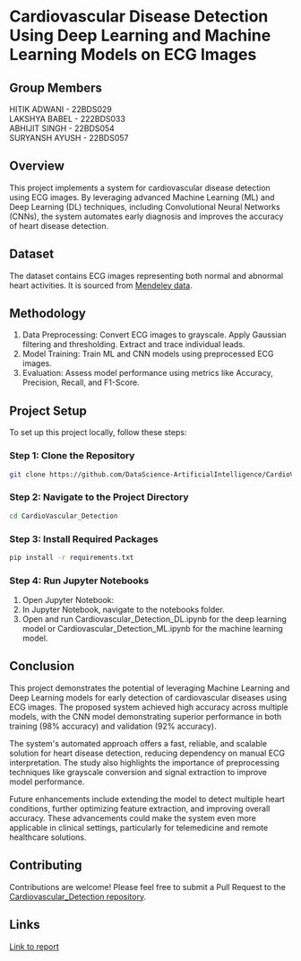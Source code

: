 # Cardiovascular Disease Detection Using Deep Learning and Machine Learning Models on ECG Images
## Group Members
HITIK ADWANI - 22BDS029  
LAKSHYA BABEL - 222BDS033  
ABHIJIT SINGH - 22BDS054  
SURYANSH AYUSH - 22BDS057

## Overview
This project implements a system for cardiovascular disease detection using ECG images. By leveraging advanced Machine Learning (ML) and Deep Learning (DL) techniques, including Convolutional Neural Networks (CNNs), the system automates early diagnosis and improves the accuracy of heart disease detection.


## Dataset

The dataset contains ECG images representing both normal and abnormal heart activities. It is sourced from [Mendeley data](https://data.mendeley.com/datasets/gwbz3fsgp8/2).

## Methodology
1. Data Preprocessing:
Convert ECG images to grayscale.
Apply Gaussian filtering and thresholding.
Extract and trace individual leads.
2. Model Training:
Train ML and CNN models using preprocessed ECG images.
3. Evaluation:
Assess model performance using metrics like Accuracy, Precision, Recall, and F1-Score.

## Project Setup

To set up this project locally, follow these steps:  

### Step 1: Clone the Repository  


```bash
git clone https://github.com/DataScience-ArtificialIntelligence/CardioVascular_Disease_Detection.git
```

### Step 2: Navigate to the Project Directory
```bash
cd CardioVascular_Detection 
``` 

### Step 3: Install Required Packages
```bash
pip install -r requirements.txt
```

### Step 4: Run Jupyter Notebooks
1. Open Jupyter Notebook:
2. In Jupyter Notebook, navigate to the notebooks folder.
3. Open and run Cardiovascular_Detection_DL.ipynb for the deep learning model or Cardiovascular_Detection_ML.ipynb for the machine learning model.



## Conclusion

This project demonstrates the potential of leveraging Machine Learning and Deep Learning models for early detection of cardiovascular diseases using ECG images. The proposed system achieved high accuracy across multiple models, with the CNN model demonstrating superior performance in both training (98% accuracy) and validation (92% accuracy). 

The system's automated approach offers a fast, reliable, and scalable solution for heart disease detection, reducing dependency on manual ECG interpretation. The study also highlights the importance of preprocessing techniques like grayscale conversion and signal extraction to improve model performance.

Future enhancements include extending the model to detect multiple heart conditions, further optimizing feature extraction, and improving overall accuracy. These advancements could make the system even more applicable in clinical settings, particularly for telemedicine and remote healthcare solutions.



## Contributing

Contributions are welcome! Please feel free to submit a Pull Request to the [Cardiovascular_Detection repository](https://github.com/hitikadwani/CardioVascular_Detection.git).

## Links  

[Link to report](https://drive.google.com/file/d/1g05qLyQw4gQHIu3E1OYCPLxhudNLyqiu/view?usp=sharing)  


